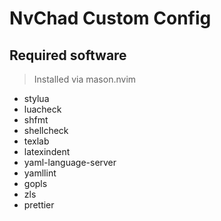 # NvChad Custom Config

## Required software

> Installed via mason.nvim

- stylua
- luacheck
- shfmt
- shellcheck
- texlab
- latexindent
- yaml-language-server
- yamllint
- gopls
- zls
- prettier
